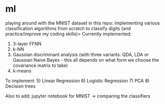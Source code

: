 # ml
playing around with the MNIST dataset in this repo: implementing various classification algorithms from scratch to classify digits (and practice/improve my coding skills)>
Currently implemented:
  1) 3-layer FFNN
  2) k-NN
  3) Gaussian discriminant analysis (with three variants: QDA, LDA or Gaussian Naive Bayes - this all depends on what form we choose the covariance matrix to take)
  4) k-means
  
To implement:
  5) Linear Regression
  6) Logistic Regression
  7) PCA 
  8) Decision trees
  
Also to add:
jupyter notebook for MNIST -> comparing the classifiers 
